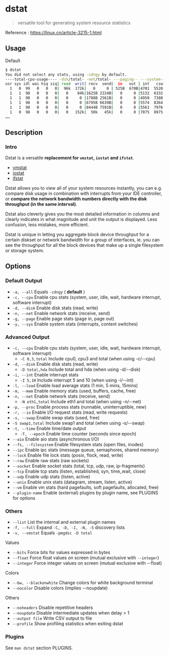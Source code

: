 # dstat

> versatile tool for generating system resource statistics

Reference : https://linux.cn/article-3215-1.html

## Usage

Default

```bash
$ dstat
You did not select any stats, using -cdngy by default.
----total-cpu-usage---- -dsk/total- -net/total- ---paging-- ---system--
usr sys idl wai hiq siq| read  writ| recv  send|  in   out | int   csw
  1   0  99   0   0   0|  96k  172k|   0     0 | 525B  670B|4701  5520
  1   1  98   0   0   0|   0    84k|1625B 2224B|   0     0 |5132  6332
  1   1  98   0   0   0|   0     0 |1788B 2561B|   0     0 |4950  7388
  1   1  98   0   0   0|   0     0 |6795B 6639B|   0     0 |5574  8364
  1   1  98   0   0   0|   0     0 |8444B 7591B|   0     0 |5561  7976
  1   0  98   0   0   0|   0   152k|  50k   45k|   0     0 |7075  8975
……
```

## Description

### Intro

Dstat is a versatile **replacement for `vmstat`, `iostat` and `ifstat`**.

- [vmstat](/cmd/v/vmstat.md)
- [iostat](/cmd/i/iostat.md)
- [ifstat](/cmd/i/ifstat.md)

Dstat allows you to view all of your system resources instantly, you can e.g. compare disk usage in combination with interrupts from your IDE controller, or **compare the network bandwidth numbers directly with the disk throughput (in the same interval)**.

Dstat also cleverly gives you the most detailed information in columns and clearly indicates in what magnitude and unit the output is displayed. Less confusion, less mistakes, more efficient.

Dstat is unique in letting you aggregate block device throughput for a certain diskset or network bandwidth for a group of interfaces, ie. you can see the throughput for all the block devices that make up a single filesystem or storage system.

## Options

### Default Output

- `-a, --all` Equals `-cdngy` ( **default** )
- `-c, --cpu` Enable cpu stats (system, user, idle, wait, hardware interrupt, software interrupt)
- `-d, --disk` Enable disk stats (read, write)
- `-n, --net` Enable network stats (receive, send)
- `-g, --page` Enable page stats (page in, page out)
- `-y, --sys` Enable system stats (interrupts, context switches)

### Advanced Output

- `-c, --cpu` Enable cpu stats (system, user, idle, wait, hardware interrupt, software interrupt)
    - `-C 0,3,total` Include cpu0, cpu3 and total (when using -c/--cpu)
- `-d, --disk` Enable disk stats (read, write)
    - `-D total,hda` Include total and hda (when using -d/--disk)
- `-i, --int` Enable interrupt stats
    - `-I 5,10` Include interrupt 5 and 10 (when using -i/--int)
- `-l, --load` Enable load average stats (1 min, 5 mins, 15mins)
- `-m, --mem` Enable memory stats (used, buffers, cache, free)
- `-n, --net` Enable network stats (receive, send)
    - `-N eth1,total` Include eth1 and total (when using -n/--net)
- `-p, --proc` Enable process stats (runnable, uninterruptible, new)
- `-r, --io` Enable I/O request stats (read, write requests)
- `-s, --swap` Enable swap stats (used, free)
- `-S swap1,total` Include swap1 and total (when using -s/--swap)
- `-t, --time` Enable time/date output
    - `-T, --epoch` Enable time counter (seconds since epoch)
- `--aio` Enable aio stats (asynchronous I/O)
- `--fs, --filesystem` Enable filesystem stats (open files, inodes)
- `--ipc` Enable ipc stats (message queue, semaphores, shared memory)
- `--lock` Enable file lock stats (posix, flock, read, write)
- `--raw` Enable raw stats (raw sockets)
- `--socket` Enable socket stats (total, tcp, udp, raw, ip-fragments)
- `--tcp` Enable tcp stats (listen, established, syn, time_wait, close)
- `--udp` Enable udp stats (listen, active)
- `--unix` Enable unix stats (datagram, stream, listen, active)
- `--vm` Enable vm stats (hard pagefaults, soft pagefaults, allocated, free)
- `--plugin-name` Enable (external) plugins by plugin name, see PLUGINS for options

### Others

- `--list` List the internal and external plugin names
- `-f, --full` Expand `-C, -D, -I, -N, -S` discovery lists
- `-v, --vmstat` Equals `-pmgdsc -D total`

Values

- `--bits` Force bits for values expressed in bytes
- `--float` Force float values on screen (mutual exclusive with `--integer`)
- `--integer` Force integer values on screen (mutual exclusive with --float)

Colors

- `--bw, --blackonwhite` Change colors for white background terminal
- `--nocolor` Disable colors (implies --noupdate)

Others

- `--noheaders` Disable repetitive headers
- `--noupdate` Disable intermediate updates when delay > 1
- `--output file` Write CSV output to file
- `--profile` Show profiling statistics when exiting dstat

### Plugins

See `man dstat` section PLUGINS.

